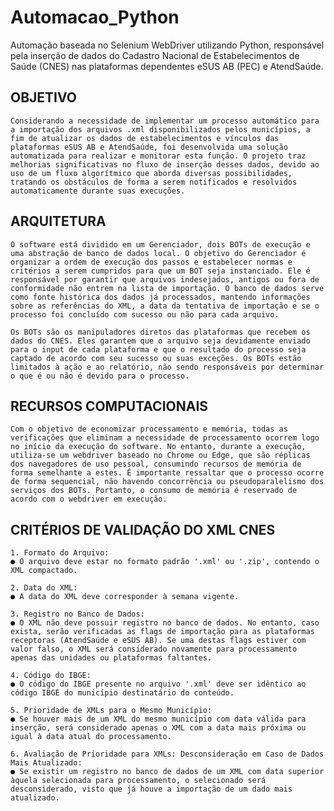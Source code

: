 <h1>Automacao_Python</h1> 

 Automação baseada no Selenium WebDriver utilizando Python, responsável pela inserção de dados do Cadastro Nacional de Estabelecimentos de Saúde (CNES) nas plataformas dependentes eSUS AB (PEC) e AtendSaúde.


## OBJETIVO

    Considerando a necessidade de implementar um processo automático para a importação dos arquivos .xml disponibilizados pelos municípios, a fim de atualizar os dados de estabelecimentos e vínculos das plataformas eSUS AB e AtendSaúde, foi desenvolvida uma solução automatizada para realizar e monitorar esta função. O projeto traz melhorias significativas no fluxo de inserção desses dados, devido ao uso de um fluxo algorítmico que aborda diversas possibilidades, tratando os obstáculos de forma a serem notificados e resolvidos automaticamente durante suas execuções.

## ARQUITETURA

    O software está dividido em um Gerenciador, dois BOTs de execução e uma abstração de banco de dados local. O objetivo do Gerenciador é organizar a ordem de execução dos passos e estabelecer normas e critérios a serem cumpridos para que um BOT seja instanciado. Ele é responsável por garantir que arquivos indesejados, antigos ou fora de conformidade não entrem na lista de importação. O banco de dados serve como fonte histórica dos dados já processados, mantendo informações sobre as referências do XML, a data da tentativa de importação e se o processo foi concluído com sucesso ou não para cada arquivo.

    Os BOTs são os manipuladores diretos das plataformas que recebem os dados do CNES. Eles garantem que o arquivo seja devidamente enviado para o input de cada plataforma e que o resultado do processo seja captado de acordo com seu sucesso ou suas exceções. Os BOTs estão limitados à ação e ao relatório, não sendo responsáveis por determinar o que é ou não é devido para o processo.

## RECURSOS COMPUTACIONAIS

    Com o objetivo de economizar processamento e memória, todas as verificações que eliminam a necessidade de processamento ocorrem logo no início da execução do software. No entanto, durante a execução, utiliza-se um webdriver baseado no Chrome ou Edge, que são réplicas dos navegadores de uso pessoal, consumindo recursos de memória de forma semelhante a estes. É importante ressaltar que o processo ocorre de forma sequencial, não havendo concorrência ou pseudoparalelismo dos serviços dos BOTs. Portanto, o consumo de memória é reservado de acordo com o webdriver em execução.


## CRITÉRIOS DE VALIDAÇÃO DO XML CNES

    1. Formato do Arquivo:
    ● O arquivo deve estar no formato padrão '.xml' ou '.zip', contendo o XML compactado.

    2. Data do XML:
    ● A data do XML deve corresponder à semana vigente.

    3. Registro no Banco de Dados:
    ● O XML não deve possuir registro no banco de dados. No entanto, caso exista, serão verificadas as flags de importação para as plataformas receptoras (AtendSaúde e eSUS AB). Se uma destas flags estiver com valor falso, o XML será considerado novamente para processamento apenas das unidades ou plataformas faltantes.

    4. Código do IBGE:
    ● O código do IBGE presente no arquivo '.xml' deve ser idêntico ao código IBGE do município destinatário do conteúdo.

    5. Prioridade de XMLs para o Mesmo Município:
    ● Se houver mais de um XML do mesmo município com data válida para inserção, será considerado apenas o XML com a data mais próxima ou igual à data atual do processamento.

    6. Avaliação de Prioridade para XMLs: Desconsideração em Caso de Dados Mais Atualizado:
    ● Se existir um registro no banco de dados de um XML com data superior àquela selecionada para processamento, o selecionado será desconsiderado, visto que já houve a importação de um dado mais atualizado.